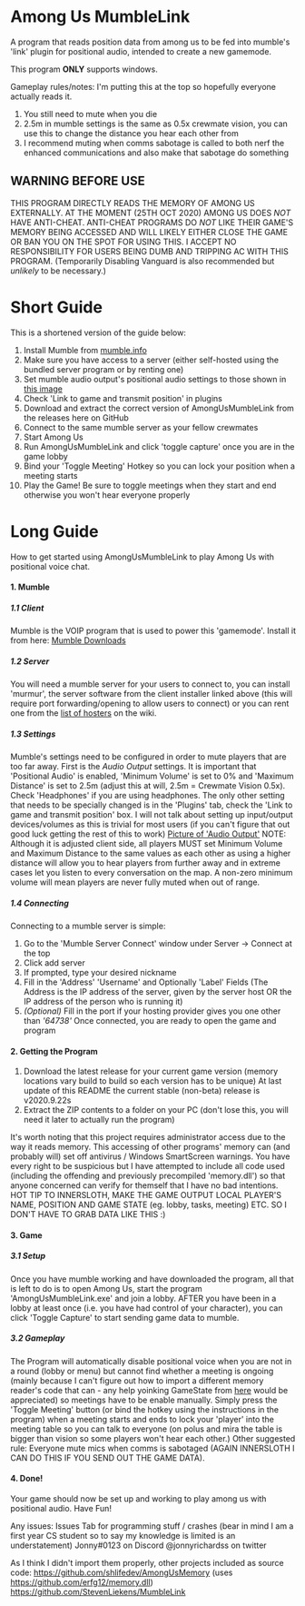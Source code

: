# Among Us MumbleLink
A program that reads position data from among us to be fed into mumble's 'link' plugin for positional audio, intended to create a new gamemode.

This program **ONLY** supports windows.


Gameplay rules/notes:
I'm putting this at the top so hopefully everyone actually reads it.
1. You still need to mute when you die
2. 2.5m in mumble settings is the same as 0.5x crewmate vision, you can use this to change the distance you hear each other from
3. I recommend muting when comms sabotage is called to both nerf the enhanced communications and also make that sabotage do something

## WARNING BEFORE USE
THIS PROGRAM DIRECTLY READS THE MEMORY OF AMONG US EXTERNALLY. AT THE MOMENT (25TH OCT 2020) AMONG US DOES *NOT* HAVE ANTI-CHEAT. ANTI-CHEAT PROGRAMS DO *NOT* LIKE THEIR GAME'S MEMORY BEING ACCESSED AND WILL LIKELY EITHER CLOSE THE GAME OR BAN YOU ON THE SPOT FOR USING THIS. I ACCEPT NO RESPONSIBILITY FOR USERS BEING DUMB AND TRIPPING AC WITH THIS PROGRAM.
(Temporarily Disabling Vanguard is also recommended but *unlikely* to be necessary.)
# Short Guide
This is a shortened version of the guide below:
1. Install Mumble from [mumble.info](https://www.mumble.info/downloads/)
2. Make sure you have access to a server (either self-hosted using the bundled server program or by renting one)
3. Set mumble audio output's positional audio settings to those shown in [this image](https://imgur.com/a/Qqu5YMo)
4. Check 'Link to game and transmit position' in plugins
5. Download and extract the correct version of AmongUsMumbleLink from the releases here on GitHub
6. Connect to the same mumble server as your fellow crewmates
7. Start Among Us
8. Run AmongUsMumbleLink and click 'toggle capture' once you are in the game lobby
9. Bind your 'Toggle Meeting' Hotkey so you can lock your position when a meeting starts
9. Play the Game! Be sure to toggle meetings when they start and end otherwise you won't hear everyone properly

# Long Guide
How to get started using AmongUsMumbleLink to play Among Us with positional voice chat.
#### 1. Mumble
##### 1.1 Client
Mumble is the VOIP program that is used to power this 'gamemode'.
Install it from here: [Mumble Downloads](https://www.mumble.info/downloads/)
##### 1.2 Server
You will need a mumble server for your users to connect to, you can install 'murmur', the server software from the client installer linked above (this will require port forwarding/opening to allow users to connect) or you can rent one from the [list of hosters](https://wiki.mumble.info/wiki/Hosters) on the wiki.
##### 1.3 Settings
Mumble's settings need to be configured in order to mute players that are too far away. 
First is the *Audio Output* settings. It is important that 'Positional Audio' is enabled, 'Minimum Volume' is set to 0% and 'Maximum Distance' is set to 2.5m (adjust this at will, 2.5m = Crewmate Vision 0.5x). Check 'Headphones' if you are using headphones. 
The only other setting that needs to be specially changed is in the 'Plugins' tab, check the 'Link to game and transmit position' box.
I will not talk about setting up input/output devices/volumes as this is trivial for most users (if you can't figure that out good luck getting the rest of this to work)
[Picture of 'Audio Output'](https://imgur.com/a/Qqu5YMo)
NOTE:
Although it is adjusted client side, all players MUST set Minimum Volume and Maximum Distance to the same values as each other as using a higher distance will allow you to hear players from further away and in extreme cases let you listen to every conversation on the map. A non-zero minimum volume will mean players are never fully muted when out of range.
##### 1.4 Connecting
Connecting to a mumble server is simple:
1. Go to the 'Mumble Server Connect' window under Server -> Connect at the top
2. Click add server
3. If prompted, type your desired nickname
4. Fill in the 'Address' 'Username' and Optionally 'Label' Fields (The Address is the IP address of the server, given by the server host OR the IP address of the person who is running it)
5. *(Optional)* Fill in the port if your hosting provider gives you one other than *'64738'*
Once connected, you are ready to open the game and program

#### 2. Getting the Program
1. Download the latest release for your current game version (memory locations vary build to build so each version has to be unique)
At last update of this README the current stable (non-beta) release is v2020.9.22s
2. Extract the ZIP contents to a folder on your PC (don't lose this, you will need it later to actually run the program)

It's worth noting that this project requires administrator access due to the way it reads memory. This accessing of other programs' memory can (and probably will) set off antivirus / Windows SmartScreen warnings. You have every right to be suspicious but I have attempted to include all code used (including the offending and previously precompiled 'memory.dll') so that anyone concerned can verify for themself that I have no bad intentions. 
HOT TIP TO INNERSLOTH, MAKE THE GAME OUTPUT LOCAL PLAYER'S NAME, POSITION AND GAME STATE (eg. lobby, tasks, meeting) ETC. SO I DON'T HAVE TO GRAB DATA LIKE THIS :)

#### 3. Game
##### 3.1 Setup
Once you have mumble working and have downloaded the program, all that is left to do is to open Among Us, start the program 'AmongUsMumbleLink.exe' and join a lobby.
AFTER you have been in a lobby at least once (i.e. you have had control of your character), you can click 'Toggle Capture' to start sending game data to mumble.
##### 3.2 Gameplay
The Program will automatically disable positional voice when you are not in a round (lobby or menu) but cannot find whether a meeting is ongoing (mainly because I can't figure out how to import a different memory reader's code that can - any help yoinking GameState from [here](https://github.com/denverquane/amonguscapture) would be appreciated) so meetings have to be enable manually. Simply press the 'Toggle Meeting' button (or bind the hotkey using the instructions in the program) when a meeting starts and ends to lock your 'player' into the meeting table so you can talk to everyone (on polus and mira the table is bigger than vision so some players won't hear each other.)
Other suggested rule:
Everyone mute mics when comms is sabotaged (AGAIN INNERSLOTH I CAN DO THIS IF YOU SEND OUT THE GAME DATA).
#### 4. Done!
Your game should now be set up and working to play among us with positional audio.
Have Fun!

Any issues:
Issues Tab for programming stuff / crashes (bear in mind I am a first year CS student so to say my knowledge is limited is an understatement)
Jonny#0123 on Discord
@jonnyrichardss on twitter



As I think I didn't import them properly, other projects included as source code:
https://github.com/shlifedev/AmongUsMemory (uses https://github.com/erfg12/memory.dll)
https://github.com/StevenLiekens/MumbleLink
